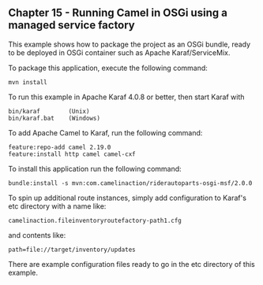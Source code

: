 Chapter 15 - Running Camel in OSGi using a managed service factory
--------------------------

This example shows how to package the project as an OSGi bundle, ready to be deployed
in OSGi container such as Apache Karaf/ServiceMix.

To package this application, execute the following command:

    mvn install

To run this example in Apache Karaf 4.0.8 or better, then start Karaf with

    bin/karaf        (Unix)
    bin/karaf.bat    (Windows)

To add Apache Camel to Karaf, run the following command:

    feature:repo-add camel 2.19.0
    feature:install http camel camel-cxf

To install this application run the following command:

    bundle:install -s mvn:com.camelinaction/riderautoparts-osgi-msf/2.0.0

To spin up additional route instances, simply add configuration to Karaf's etc directory with a name like:

    camelinaction.fileinventoryroutefactory-path1.cfg 

and contents like:

    path=file://target/inventory/updates

There are example configuration files ready to go in the etc directory of this example.
